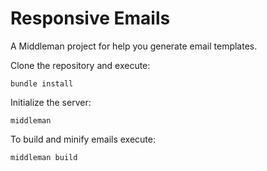 <h1>Responsive Emails</h1>
<p>A Middleman project for help you generate email templates.</p>
<p>Clone the repository and execute:</p>
<pre>
<code>bundle install</code>
</pre>
<p>Initialize the server:</p>
<pre>
<code>middleman</code>
</pre>
<p>To build and minify emails execute:</p>
<pre>
<code>middleman build</code>
</pre>
